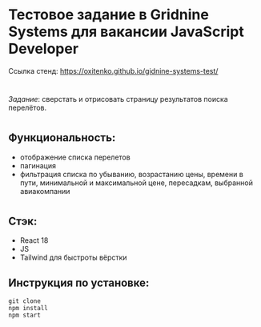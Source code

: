 # Тестовое задание в Gridnine Systems для вакансии JavaScript Developer

Ссылка стенд: https://oxitenko.github.io/gidnine-systems-test/
#

_Задание_: сверстать и отрисовать страницу результатов поиска перелётов.

#

## Функциональность:
- отображение списка перелетов
- пагинация 
- фильтрация списка по убыванию, возрастанию цены, времени в пути, минимальной и максимальной цене, пересадкам, выбранной авиакомпании

#

## Стэк:

- React 18
- JS 
- Tailwind для быстроты вёрстки 

## Инструкция по установке:

```
git clone
npm install
npm start